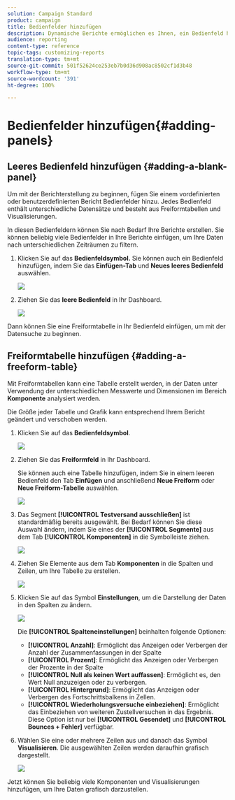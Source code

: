 ```yaml
---
solution: Campaign Standard
product: campaign
title: Bedienfelder hinzufügen
description: Dynamische Berichte ermöglichen es Ihnen, ein Bedienfeld hinzuzufügen, um Ihre Daten entsprechend dem ausgewählten Zeitraum zu filtern.
audience: reporting
content-type: reference
topic-tags: customizing-reports
translation-type: tm+mt
source-git-commit: 501f52624ce253eb7b0d36d908ac8502cf1d3b48
workflow-type: tm+mt
source-wordcount: '391'
ht-degree: 100%

---
```



# Bedienfelder hinzufügen{#adding-panels}

## Leeres Bedienfeld hinzufügen {#adding-a-blank-panel}

Um mit der Berichterstellung zu beginnen, fügen Sie einem vordefinierten oder benutzerdefinierten Bericht Bedienfelder hinzu. Jedes Bedienfeld enthält unterschiedliche Datensätze und besteht aus Freiformtabellen und Visualisierungen.

In diesen Bedienfeldern können Sie nach Bedarf Ihre Berichte erstellen. Sie können beliebig viele Bedienfelder in Ihre Berichte einfügen, um Ihre Daten nach unterschiedlichen Zeiträumen zu filtern.

1. Klicken Sie auf das **Bedienfeldsymbol.** Sie können auch ein Bedienfeld hinzufügen, indem Sie das **Einfügen-Tab** und **Neues leeres Bedienfeld** auswählen.

   ![](assets/dynamic_report_panel_1.png)

1. Ziehen Sie das **leere Bedienfeld** in Ihr Dashboard.

   ![](assets/dynamic_report_panel.png)

Dann können Sie eine Freiformtabelle in Ihr Bedienfeld einfügen, um mit der Datensuche zu beginnen.

## Freiformtabelle hinzufügen       {#adding-a-freeform-table}

Mit Freiformtabellen kann eine Tabelle erstellt werden, in der Daten unter Verwendung der unterschiedlichen Messwerte und Dimensionen im Bereich **Komponente** analysiert werden.

Die Größe jeder Tabelle und Grafik kann entsprechend Ihrem Bericht geändert und verschoben werden.

1. Klicken Sie auf das **Bedienfeldsymbol**.

   ![](assets/dynamic_report_panel_1.png)

1. Ziehen Sie das **Freiformfeld** in Ihr Dashboard.

   Sie können auch eine Tabelle hinzufügen, indem Sie in einem leeren Bedienfeld den Tab **Einfügen** und anschließend **Neue Freiform** oder **Neue Freiform-Tabelle** auswählen.

   ![](assets/dynamic_report_panel_2.png)

1. Das Segment **[!UICONTROL Testversand ausschließen]** ist standardmäßig bereits ausgewählt. Bei Bedarf können Sie diese Auswahl ändern, indem Sie eines der **[!UICONTROL Segmente]** aus dem Tab **[!UICONTROL Komponenten]** in die Symbolleiste ziehen.

   ![](assets/dynamic_report_panel_3.png)

1. Ziehen Sie Elemente aus dem Tab **Komponenten** in die Spalten und Zeilen, um Ihre Tabelle zu erstellen.

   ![](assets/dynamic_report_freeform_3.png)

1. Klicken Sie auf das Symbol **Einstellungen**, um die Darstellung der Daten in den Spalten zu ändern.

   ![](assets/dynamic_report_freeform_4.png)

   Die **[!UICONTROL Spalteneinstellungen]** beinhalten folgende Optionen:

   * **[!UICONTROL Anzahl]**: Ermöglicht das Anzeigen oder Verbergen der Anzahl der Zusammenfassungen in der Spalte
   * **[!UICONTROL Prozent]**: Ermöglicht das Anzeigen oder Verbergen der Prozente in der Spalte
   * **[!UICONTROL Null als keinen Wert auffassen]**: Ermöglicht es, den Wert Null anzuzeigen oder zu verbergen.
   * **[!UICONTROL Hintergrund]**: Ermöglicht das Anzeigen oder Verbergen des Fortschrittsbalkens in Zellen.
   * **[!UICONTROL Wiederholungsversuche einbeziehen]**: Ermöglicht das Einbeziehen von weiteren Zustellversuchen in das Ergebnis. Diese Option ist nur bei **[!UICONTROL Gesendet]** und **[!UICONTROL Bounces + Fehler]** verfügbar.

1. Wählen Sie eine oder mehrere Zeilen aus und danach das Symbol **Visualisieren**. Die ausgewählten Zeilen werden daraufhin grafisch dargestellt.

   ![](assets/dynamic_report_freeform_5.png)

Jetzt können Sie beliebig viele Komponenten und Visualisierungen hinzufügen, um Ihre Daten grafisch darzustellen.
